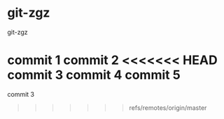 # git-zgz
git-zgz

commit 1
commit 2
<<<<<<< HEAD
commit 3
commit 4
commit 5
=======
commit 3
>>>>>>> refs/remotes/origin/master
